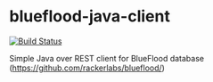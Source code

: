 # blueflood-java-client

[![Build Status](https://travis-ci.org/menchauser/blueflood-java-client.svg?branch=master)](https://travis-ci.org/menchauser/blueflood-java-client)

Simple Java over REST client for BlueFlood database (https://github.com/rackerlabs/blueflood/)
